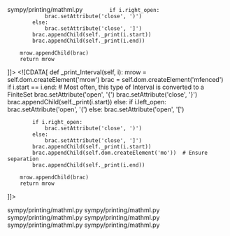 <change>
<file change-number-for-this-file="1">sympy/printing/mathml.py</file>
<original line-count="14" no-ellipsis="true"><![CDATA[
    def _print_Interval(self, i):
        mrow = self.dom.createElement('mrow')
        brac = self.dom.createElement('mfenced')
        if i.start == i.end:
            # Most often, this type of Interval is converted to a FiniteSet
            brac.setAttribute('open', '{')
            brac.setAttribute('close', '}')
            brac.appendChild(self._print(i.start))
        else:
            if i.left_open:
                brac.setAttribute('open', '(')
            else:
                brac.setAttribute('open', '[')

            if i.right_open:
                brac.setAttribute('close', ')')
            else:
                brac.setAttribute('close', ']')
            brac.appendChild(self._print(i.start))
            brac.appendChild(self._print(i.end))

        mrow.appendChild(brac)
        return mrow
]]></original>
<modified no-ellipsis="true"><![CDATA[
    def _print_Interval(self, i):
        mrow = self.dom.createElement('mrow')
        brac = self.dom.createElement('mfenced')
        if i.start == i.end:
            # Most often, this type of Interval is converted to a FiniteSet
            brac.setAttribute('open', '{')
            brac.setAttribute('close', '}')
            brac.appendChild(self._print(i.start))
        else:
            if i.left_open:
                brac.setAttribute('open', '(')
            else:
                brac.setAttribute('open', '[')

            if i.right_open:
                brac.setAttribute('close', ')')
            else:
                brac.setAttribute('close', ']')
            brac.appendChild(self._print(i.start))
            brac.appendChild(self.dom.createElement('mo'))  # Ensure separation
            brac.appendChild(self._print(i.end))

        mrow.appendChild(brac)
        return mrow
]]></modified>
</change>

<change>
<file change-number-for-this-file="2">sympy/printing/mathml.py</file>
<original line-count="15" no-ellipsis="true"><![CDATA[
    def _print_Abs(self, expr, exp=None):
        mrow = self.dom.createElement('mrow')
        x = self.dom.createElement('mfenced')
        x.setAttribute('open', '|')
        x.setAttribute('close', '|')
        x.appendChild(self._print(expr.args[0]))
        mrow.appendChild(x)
        return mrow
]]></original>
<modified no-ellipsis="true"><![CDATA[
    def _print_Abs(self, expr, exp=None):
        mrow = self.dom.createElement('mrow')
        x = self.dom.createElement('mfenced')
        x.setAttribute('open', '|')
        x.setAttribute('close', '|')
        x.appendChild(self.dom.createElement('mrow'))  # Ensure separation
        x.lastChild.appendChild(self._print(expr.args[0]))
        mrow.appendChild(x)
        return mrow
]]></modified>
</change>

<change>
<file change-number-for-this-file="3">sympy/printing/mathml.py</file>
<original line-count="15" no-ellipsis="true"><![CDATA[
    _print_Determinant = _print_Abs
]]></original>
<modified no-ellipsis="true"><![CDATA[
    def _print_Determinant(self, expr, exp=None):
        det = self.dom.createElement('mfenced')
        det.setAttribute('open', '|')
        det.setAttribute('close', '|')
        matrix = self._print(expr.args[0])
        det.appendChild(matrix)
        mrow = self.dom.createElement('mrow')
        mrow.appendChild(det)
        return mrow
]]></modified>
</change>

<change>
<file change-number-for-this-file="4">sympy/printing/mathml.py</file>
<original line-count="15" no-ellipsis="true"><![CDATA[
    def _print_FiniteSet(self, s):
        return self._print_set(s.args)
]]></original>
<modified no-ellipsis="true"><![CDATA[
    def _print_FiniteSet(self, s):
        brac = self.dom.createElement('mfenced')
        brac.setAttribute('open', '{')
        brac.setAttribute('close', '}')
        args = sorted(s.args, key=default_sort_key)
        for item in args:
            brac.appendChild(self._print(item))
            brac.appendChild(self.dom.createElement('mo'))  # Ensure separation
        return brac
]]></modified>
</change>

<change>
<file change-number-for-this-file="5">sympy/printing/mathml.py</file>
<original line-count="15" no-ellipsis="true"><![CDATA[
    def _print_SetOp(self, expr, symbol):
        mrow = self.dom.createElement('mrow')
        mrow.appendChild(self._print(expr.args[0]))
        for arg in expr.args[1:]:
            x = self.dom.createElement('mo')
            x.appendChild(self.dom.createTextNode(symbol))
            y = self._print(arg)
            mrow.appendChild(x)
            mrow.appendChild(y)
        return mrow
]]></original>
<modified no-ellipsis="true"><![CDATA[
    def _print_SetOp(self, expr, symbol):
        mrow = self.dom.createElement('mrow')
        mrow.appendChild(self._print(expr.args[0]))
        for arg in expr.args[1:]:
            x = self.dom.createElement('mo')
            x.appendChild(self.dom.createTextNode(symbol))
            mrow.appendChild(x)
            mrow.appendChild(self.dom.createElement('mrow'))  # Ensure separation
            mrow.lastChild.appendChild(self._print(arg))
        return mrow
]]></modified>
</change>

<change>
<file change-number-for-this-file="6">sympy/printing/mathml.py</file>
<original line-count="15" no-ellipsis="true"><![CDATA[
    def _print_floor(self, e):
        mrow =  self.dom.createElement('mrow')
        x = self.dom.createElement('mfenced')
        x.setAttribute('open', u'\u230A')
        x.setAttribute('close', u'\u230B')
        x.appendChild(self._print(e.args[0]))
        mrow.appendChild(x)
        return mrow
]]></original>
<modified no-ellipsis="true"><![CDATA[
    def _print_floor(self, e):
        mrow = self.dom.createElement('mrow')
        x = self.dom.createElement('mfenced')
        x.setAttribute('open', u'\u230A')
        x.setAttribute('close', u'\u230B')
        x.appendChild(self.dom.createElement('mrow'))  # Ensure separation
        x.lastChild.appendChild(self._print(e.args[0]))
        mrow.appendChild(x)
        return mrow
]]></modified>
</change>

<change>
<file change-number-for-this-file="7">sympy/printing/mathml.py</file>
<original line-count="15" no-ellipsis="true"><![CDATA[
    def _print_ceiling(self, e):
        mrow =  self.dom.createElement('mrow')
        x = self.dom.createElement('mfenced')
        x.setAttribute('open', u'\u2308')
        x.setAttribute('close', u'\u2309')
        x.appendChild(self._print(e.args[0]))
        mrow.appendChild(x)
        return mrow
]]></original>
<modified no-ellipsis="true"><![CDATA[
    def _print_ceiling(self, e):
        mrow = self.dom.createElement('mrow')
        x = self.dom.createElement('mfenced')
        x.setAttribute('open', u'\u2308')
        x.setAttribute('close', u'\u2309')
        x.appendChild(self.dom.createElement('mrow'))  # Ensure separation
        x.lastChild.appendChild(self._print(e.args[0]))
        mrow.appendChild(x)
        return mrow
]]></modified>
</change>